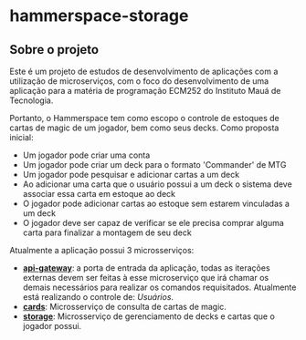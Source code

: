 # hammerspace-storage

## Sobre o projeto

Este é um projeto de estudos de desenvolvimento de aplicações com a utilização de microserviços, com o foco do desenvolvimento de uma aplicação para a matéria de programação ECM252 do Instituto Mauá de Tecnologia.

Portanto, o Hammerspace tem como escopo o controle de estoques de cartas de magic de um jogador, bem como seus decks. Como proposta inicial:

- Um jogador pode criar uma conta
- Um jogador pode criar um deck para o formato 'Commander' de MTG
- Um jogador pode pesquisar e adicionar cartas a um deck
- Ao adicionar uma carta que o usuário possui a um deck o sistema deve associar essa carta em estoque ao deck
- O jogador pode adicionar cartas ao estoque sem estarem vinculadas a um deck
- O jogador deve ser capaz de verificar se ele precisa comprar alguma carta para finalizar a montagem de seu deck

Atualmente a aplicação possui 3 microsserviços:

- **[api-gateway](https://github.com/Do-Khu/hammerspace-api)**: a porta de entrada da aplicação, todas as iterações externas devem ser feitas à esse microserviço que irá chamar os demais necessários para realizar os comandos requisitados. Atualmente está realizando o controle de: *Usuários*.
- **[cards](https://github.com/Do-Khu/hammerspace-card)**: Microsserviço de consulta de cartas de magic.
- **[storage](https://github.com/Do-Khu/hammerspace-storage)**: Microsserviço de gerenciamento de decks e cartas que o jogador possui.
